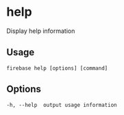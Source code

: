 # help

Display help information

## Usage
```
firebase help [options] [command]
```

## Options
```
-h, --help  output usage information
```
